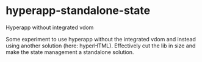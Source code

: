 # hyperapp-standalone-state
Hyperapp without integrated vdom

Some experiment to use hyperapp without the integrated vdom and instead using another solution (here: hyperHTML).
Effectively cut the lib in size and make the state management a standalone solution.
